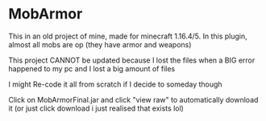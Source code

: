 # MobArmor
This in an old project of mine, made for minecraft 1.16.4/5. In this plugin, almost all mobs are op (they have armor and weapons)

This project CANNOT be updated because I lost the files when a BIG error happened to my pc and I lost a big amount of files

I might Re-code it all from scratch if I decide to someday though

Click on MobArmorFinal.jar and click "view raw" to automatically download it (or just click download i just realised that exists lol)
